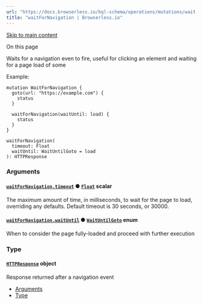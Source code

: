 ```yaml
---
url: "https://docs.browserless.io/bql-schema/operations/mutations/wait-for-navigation"
title: "waitForNavigation | Browserless.io"
---
```


[Skip to main content](https://docs.browserless.io/bql-schema/operations/mutations/wait-for-navigation#__docusaurus_skipToContent_fallback)

On this page

Waits for a navigation even to fire, useful for clicking an element and waiting for a page load of some

Example:

```codeBlockLines_p187
mutation WaitForNavigation {
  goto(url: "https://example.com") {
    status
  }

  waitForNavigation(waitUntil: load) {
    status
  }
}

```

```codeBlockLines_p187
waitForNavigation(
  timeout: Float
  waitUntil: WaitUntilGoto = load
): HTTPResponse

```

### Arguments [​](https://docs.browserless.io/bql-schema/operations/mutations/wait-for-navigation\#arguments "Direct link to Arguments")

#### [`waitForNavigation.timeout`](https://docs.browserless.io/bql-schema/operations/mutations/wait-for-navigation\#) ● [`Float`](https://docs.browserless.io/bql-schema/types/scalars/float) scalar [​](https://docs.browserless.io/bql-schema/operations/mutations/wait-for-navigation\#waitfornavigationtimeoutfloat- "Direct link to waitfornavigationtimeoutfloat-")

The maximum amount of time, in milliseconds, to wait for the page to load, overriding any defaults. Default timeout is 30 seconds, or 30000.

#### [`waitForNavigation.waitUntil`](https://docs.browserless.io/bql-schema/operations/mutations/wait-for-navigation\#) ● [`WaitUntilGoto`](https://docs.browserless.io/bql-schema/types/enums/wait-until-goto) enum [​](https://docs.browserless.io/bql-schema/operations/mutations/wait-for-navigation\#waitfornavigationwaituntilwaituntilgoto- "Direct link to waitfornavigationwaituntilwaituntilgoto-")

When to consider the page fully-loaded and proceed with further execution

### Type [​](https://docs.browserless.io/bql-schema/operations/mutations/wait-for-navigation\#type "Direct link to Type")

#### [`HTTPResponse`](https://docs.browserless.io/bql-schema/types/objects/httpresponse) object [​](https://docs.browserless.io/bql-schema/operations/mutations/wait-for-navigation\#httpresponse- "Direct link to httpresponse-")

Response returned after a navigation event

- [Arguments](https://docs.browserless.io/bql-schema/operations/mutations/wait-for-navigation#arguments)
- [Type](https://docs.browserless.io/bql-schema/operations/mutations/wait-for-navigation#type)